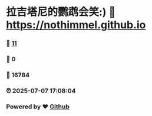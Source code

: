 # 拉吉塔尼的鹦鹉会笑:) :link: https://nothimmel.github.io 
### :page_facing_up: [11](https://nothimmel.github.io/tag.html) 
### :speech_balloon: 0 
### :hibiscus: 16784 
### :alarm_clock: 2025-07-07 17:08:04 
### Powered by :heart: [Github](https://github.com/NotHimmel/NotHimmel.github.io)

